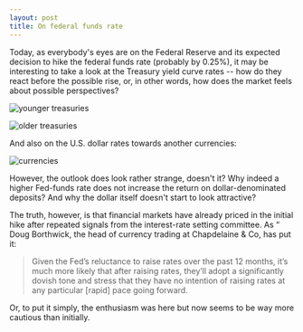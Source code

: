 ```yaml
---
layout: post
title: On federal funds rate
---
```


Today, as everybody's eyes are on the Federal Reserve and its expected decision to hike the federal funds rate (probably by 0.25%), it may be interesting to take a look at the Treasury yield curve rates -- how do they react before the possible rise, or, in other words, how does the market feels about possible perspectives?

![younger treasuries](http://i.imgur.com/NlgsAQ7.png)

![older treasuries](http://i.imgur.com/dw63x9F.png)

And also on the U.S. dollar rates towards another currencies:

![currencies](http://i.imgur.com/czqEuVo.png)

However, the outlook does look rather strange, doesn't it? Why indeed a higher Fed-funds rate does not increase the return on dollar-denominated deposits? And why the dollar itself doesn't start to look attractive?

The truth, however, is that financial markets have already priced in the initial hike after repeated signals from the interest-rate setting committee. As “ Doug Borthwick, the head of currency trading at Chapdelaine & Co, has put it: 

> Given the Fed’s reluctance to raise rates over the past 12 months, it’s much more likely that after raising rates, they’ll adopt a significantly dovish tone and stress that they have no intention of raising rates at any particular [rapid] pace going forward.

Or, to put it simply, the enthusiasm was here but now seems to be way more cautious than initially.



&nbsp;

